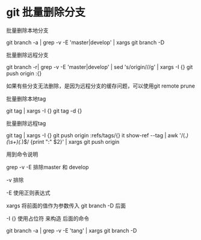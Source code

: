 # git 批量删除分支

批量删除本地分支

git branch -a | grep -v -E 'master|develop' | xargs git branch -D

批量删除远程分支

git branch -r| grep -v -E 'master|develop' | sed 's/origin\///g' | xargs -I {} git push origin :{}

如果有些分支无法删除，是因为远程分支的缓存问题，可以使用git remote prune

批量删除本地tag

git tag | xargs -I {} git tag -d {}

批量删除远程tag

git tag | xargs -I {} git push origin :refs/tags/{}
it show-ref --tag | awk '/(.*)(\s+)(.*)$/ {print ":" $2}' | xargs git push origin

用到命令说明

grep -v -E 排除master 和 develop

-v 排除

-E 使用正则表达式

xargs 将前面的值作为参数传入 git branch -D 后面

-I {} 使用占位符 来构造 后面的命令





git branch -a | grep -v -E 'tang' | xargs git branch -D